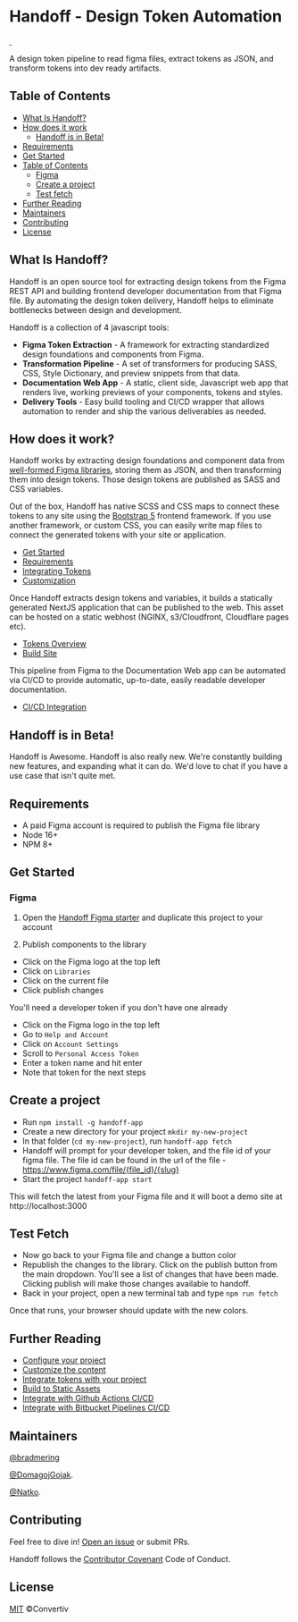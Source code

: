 # Handoff - Design Token Automation

<a aria-label="NPM version" href="https://www.npmjs.com/package/handoff-app">
  <img alt="" src="https://img.shields.io/npm/v/handoff-app?style=for-the-badge&labelColor=000000">
</a>
<a aria-label="License" href="https://github.com/convertiv/handoff-app/blob/canary/license.md">
  <img alt="" src="https://img.shields.io/npm/l/handoff-app?style=for-the-badge&labelColor=000000">
</a>

A design token pipeline to read figma files, extract tokens as JSON, and
transform tokens into dev ready artifacts.

## Table of Contents

- [What Is Handoff?](#what-is-handoff)
- [How does it work](#how-does-it-work)
  - [Handoff is in Beta!](#handoff-is-in-beta)
- [Requirements](#requirements)
- [Get Started](#get-started)
- [Table of Contents](#table-of-contents-1)
  - [Figma](#figma)
  - [Create a project](#create-a-project)
  - [Test fetch](#test-fetch)
- [Further Reading](#further-reading)
- [Maintainers](#maintainers)
- [Contributing](#contributing)
- [License](#license)

## What Is Handoff?

Handoff is an open source tool for extracting design tokens from the Figma REST
API and building frontend developer documentation from that Figma file. By
automating the design token delivery, Handoff helps to eliminate bottlenecks
between design and development.

Handoff is a collection of 4 javascript tools:

- **Figma Token Extraction** - A framework for extracting
  standardized design foundations and components from Figma.
- **Transformation Pipeline** - A set of transformers for producing SASS, CSS,
  Style Dictionary, and preview snippets from that data.
- **Documentation Web App** - A static, client side, Javascript web app that
  renders live, working previews of your components, tokens and styles.
- **Delivery Tools** - Easy build tooling and CI/CD wrapper that allows
  automation to render and ship the various deliverables as needed.

## How does it work?

Handoff works by extracting design foundations and component data from
[well-formed Figma libraries](https://www.figma.com/file/IGYfyraLDa0BpVXkxHY2tE/Starter-%5BV2%5D?node-id=0%3A1&t=iPYW37yDmNkJBt1t-0),
storing them as JSON, and then transforming them into design tokens. Those
design tokens are published as SASS and CSS variables.

Out of the box, Handoff has native SCSS and CSS maps to connect these tokens to
any site using the [Bootstrap 5](https://getbootstrap.com/) frontend
framework. If you use another framework, or custom CSS, you can easily write
map files to connect the generated tokens with your site or application.

- [Get Started](https://www.handoff.com/docs/quickstart)
- [Requirements](https://www.handoff.com/docs/overview/requirements)
- [Integrating Tokens](https://www.handoff.com/docs/tokens/integration)
- [Customization](https://www.handoff.com/docs/customization)

Once Handoff extracts design tokens and variables, it builds a statically
generated NextJS application that can be published to the web. This asset
can be hosted on a static webhost (NGINX, s3/Cloudfront, Cloudflare pages
etc).

- [Tokens Overview](https://www.handoff.com/docs/tokens)
- [Build Site](https://www.handoff.com/docs/tokens/publishing)

This pipeline from Figma to the Documentation Web app can be automated via CI/CD
to provide automatic, up-to-date, easily readable developer documentation.

- [CI/CD Integration](https://www.handoff.com/docs/guide/cicd)

## Handoff is in Beta!

Handoff is Awesome. Handoff is also really new. We're constantly building
new features, and expanding what it can do. We'd love to chat if you have
a use case that isn't quite met.

## Requirements

- A paid Figma account is required to publish the Figma file library
- Node 16+
- NPM 8+

## Get Started

### Figma

1. Open the [Handoff Figma starter](https://www.figma.com/file/IGYfyraLDa0BpVXkxHY2tE/Starter-%5BV2%5D?node-id=0%3A1&t=iPYW37yDmNkJBt1t-0)
   and duplicate this project to your account

2. Publish components to the library

- Click on the Figma logo at the top left
- Click on `Libraries`
- Click on the current file
- Click publish changes

You'll need a developer token if you don't have one already

- Click on the Figma logo in the top left
- Go to `Help and Account`
- Click on `Account Settings`
- Scroll to `Personal Access Token`
- Enter a token name and hit enter
- Note that token for the next steps

## Create a project

- Run `npm install -g handoff-app`
- Create a new directory for your project `mkdir my-new-project`
- In that folder (`cd my-new-project`), run `handoff-app fetch`
- Handoff will prompt for your developer token, and the file id of your figma
  file. The file id can be found in the url of the file -
  https://www.figma.com/file/{file_id}/{slug}
- Start the project `handoff-app start`

This will fetch the latest from your Figma file and it will boot a demo site at
http://localhost:3000

## Test Fetch

- Now go back to your Figma file and change a button color
- Republish the changes to the library. Click on the publish button from the main
  dropdown. You'll see a list of changes that have been made. Clicking publish
  will make those changes available to handoff.
- Back in your project, open a new terminal tab and type `npm run fetch`

Once that runs, your browser should update with the new colors.

## Further Reading

- [Configure your project](https://www.handoff.com/docs/customization)
- [Customize the content](https://www.handoff.com/docs/customization/content)
- [Integrate tokens with your project](https://www.handoff.com/docs/tokens/integration)
- [Build to Static Assets](https://www.handoff.com/docs/tokens/publishing)
- [Integrate with Github Actions CI/CD](https://www.handoff.com/docs/infrastructure/github/)
- [Integrate with Bitbucket Pipelines CI/CD](https://www.handoff.com/docs/infrastructure/bitbucket/)

## Maintainers

[@bradmering](https://github.com/bradmering)

[@DomagojGojak](https://github.com/DomagojGojak).

[@Natko](https://github.com/Natko).

## Contributing

Feel free to dive in! [Open an issue](https://github.com/Convertiv/handoff-app/issues/new) or submit PRs.

Handoff follows the [Contributor Covenant](http://contributor-covenant.org/version/1/3/0/) Code of Conduct.

## License

[MIT](LICENSE) ©Convertiv
